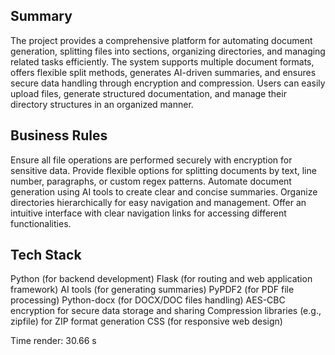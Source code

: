## Summary

The project provides a comprehensive platform for automating document generation, splitting files into sections, organizing directories, and managing related tasks efficiently. The system supports multiple document formats, offers flexible split methods, generates AI-driven summaries, and ensures secure data handling through encryption and compression. Users can easily upload files, generate structured documentation, and manage their directory structures in an organized manner.

## Business Rules

Ensure all file operations are performed securely with encryption for sensitive data.
Provide flexible options for splitting documents by text, line number, paragraphs, or custom regex patterns.
Automate document generation using AI tools to create clear and concise summaries.
Organize directories hierarchically for easy navigation and management.
Offer an intuitive interface with clear navigation links for accessing different functionalities.

## Tech Stack

Python (for backend development)
Flask (for routing and web application framework)
AI tools (for generating summaries)
PyPDF2 (for PDF file processing)
Python-docx (for DOCX/DOC files handling)
AES-CBC encryption for secure data storage and sharing
Compression libraries (e.g., zipfile) for ZIP format generation
CSS (for responsive web design)

Time render: 30.66 s